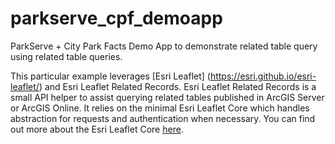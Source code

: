 # parkserve_cpf_demoapp
ParkServe + City Park Facts Demo App to demonstrate related table query using related table queries.

This particular example leverages [Esri Leaflet] (https://esri.github.io/esri-leaflet/) and Esri Leaflet Related Records. Esri Leaflet Related Records is a small API helper to assist querying related tables published in ArcGIS Server or ArcGIS Online. It relies on the minimal Esri Leaflet Core which handles abstraction for requests and authentication when necessary. You can find out more about the Esri Leaflet Core [here](http://esri.github.com/esri-leaflet/downloads).
